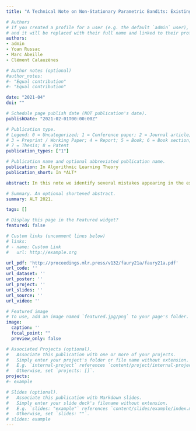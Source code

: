 ```yaml
---
title: "A Technical Note on Non-Stationary Parametric Bandits: Existing Mistakes and Preliminary Solutions"

# Authors
# If you created a profile for a user (e.g. the default `admin` user), write the username (folder name) here 
# and it will be replaced with their full name and linked to their profile.
authors:
- admin
- Yoan Russac
- Marc Abeille
- Clément Calauzènes

# Author notes (optional)
#author_notes:
#- "Equal contribution"
#- "Equal contribution"

date: "2021-04"
doi: ""

# Schedule page publish date (NOT publication's date).
publishDate: "2021-02-01T00:00:00Z"

# Publication type.
# Legend: 0 = Uncategorized; 1 = Conference paper; 2 = Journal article;
# 3 = Preprint / Working Paper; 4 = Report; 5 = Book; 6 = Book section;
# 7 = Thesis; 8 = Patent
publication_types: ["1"]

# Publication name and optional abbreviated publication name.
publication: In Algorithmic Learning Theory
publication_short: In *ALT*

abstract: In this note we identify several mistakes appearing in the existing literature on non-stationary parametric bandits. More precisely, we study Generalized Linear Bandits (GLBs) in drifting environments, where the level of non-stationarity is characterized by a general metric known as the variation-budget. Existing methods to solve such problems typically involve forgetting mechanisms, which allow for a fine balance between the learning and tracking requirements of the problem. We uncover two significant mistakes in their theoretical analysis. The first arises when bounding the tracking error suffered by forgetting mechanisms. The second emerges when considering non-linear reward models, which requires extra care to balance the learning and tracking guarantees. We introduce a geometrical assumption on the arm set, sufficient to overcome the aforementioned technical gaps and recover minimax-optimality. We also share preliminary attempts at fixing those gaps under general configurations. Unfortunately, our solution yields degraded rates (w.r.t to the horizon), which raises new open questions regarding the optimality of forgetting mechanisms in non-stationary parametric bandits.

# Summary. An optional shortened abstract.
summary: ALT 2021.

tags: []

# Display this page in the Featured widget?
featured: false

# Custom links (uncomment lines below)
# links:
# - name: Custom Link
#   url: http://example.org

url_pdf: 'http://proceedings.mlr.press/v132/faury21a/faury21a.pdf'
url_code: ''
url_dataset: ''
url_poster: ''
url_project: ''
url_slides: ''
url_source: ''
url_video: ''

# Featured image
# To use, add an image named `featured.jpg/png` to your page's folder. 
image:
  caption: ''
  focal_point: ""
  preview_only: false

# Associated Projects (optional).
#   Associate this publication with one or more of your projects.
#   Simply enter your project's folder or file name without extension.
#   E.g. `internal-project` references `content/project/internal-project/index.md`.
#   Otherwise, set `projects: []`.
projects:
#- example

# Slides (optional).
#   Associate this publication with Markdown slides.
#   Simply enter your slide deck's filename without extension.
#   E.g. `slides: "example"` references `content/slides/example/index.md`.
#   Otherwise, set `slides: ""`.
# slides: example
---
```



